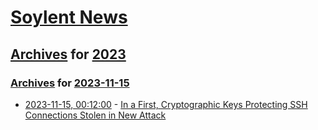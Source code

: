 # [Soylent News](../../../README.md)

## [Archives](../../index.md) for [2023](../index.md)

### [Archives](../../index.md) for [2023-11-15](index.md)

* [2023-11-15, 00:12:00](https://soylentnews.org/article.pl?sid=23/11/14/0216218&from=rss) - [In a First, Cryptographic Keys Protecting SSH Connections Stolen in New Attack](https://soylentnews.org/article.pl?sid=23/11/14/0216218&from=rss)
